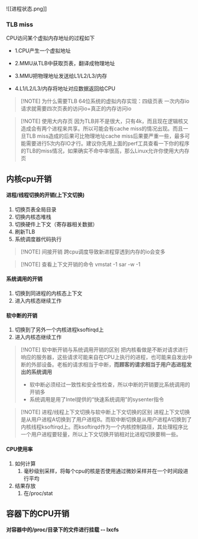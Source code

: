 ![[进程状态.png]]
### TLB miss

CPU访问某个虚拟内存地址的过程如下

- 1.CPU产生一个虚拟地址
    
- 2.MMU从TLB中获取页表，翻译成物理地址
    
- 3.MMU把物理地址发送给L1/L2/L3/内存
    
- 4.L1/L2/L3/内存将地址对应数据返回给CPU


> [!NOTE] 为什么需要TLB
> 64位系统的虚拟内存实现：四级页表
> 一次内存io请求就需要四次页表的访问io+真正的内存访问io

> [!NOTE] 使用大内存页
> 因为TLB并不是很大，只有4k，而且现在逻辑核又造成会有两个进程来共享。所以可能会有cache miss的情况出现。而且一旦TLB miss造成的后果可比物理地址cache miss后果要严重一些，最多可能需要进行5次内存IO才行。建议你先用上面的perf工具查看一下你的程序的TLB的miss情况，如果确实不命中率很高，那么Linux允许你使用大内存页

## 内核cpu开销
#### 进程/线程切换的开销(上下文切换)
1. 切换页表全局目录
2. 切换内核态堆栈
3. 切换硬件上下文（寄存器相关数据）
4. 刷新TLB
5. 系统调度器代码执行

> [!NOTE] 间接开销
> 跨cpu调度导致新进程穿透到内存的io会变多


> [!NOTE] 查看上下文开销的命令
> vmstat -1
> sar -w -1

#### 系统调用的开销
1. 切换到同进程的内核态上下文
2. 进入内核态继续工作

#### 软中断的开销
1. 切换到了另外一个内核进程ksoftirqd上
2. 进入内核态继续工作

> [!NOTE] 软中断开销与系统调用开销的区别
>把内核看做是不断对请求进行响应的服务器，这些请求可能来自在CPU上执行的进程，也可能来自发出中断的外部设备。老板的请求相当于中断，**而顾客的请求相当于用户态进程发出的系统调用**
>- 软中断必须经过一致性和安全性检查，所以中断的开销要比系统调用的开销多
>- 系统调用是用了Intel提供的“快速系统调用”的sysenter指令

> [!NOTE] 进程/线程上下文切换与软中断上下文切换的区别
> 进程上下文切换是从用户进程A切换到了用户进程B。而软中断切换是从用户进程A切换到了内核线程ksoftirqd上。而ksoftirqd作为一个内核控制路径，其处理程序比一个用户进程要轻量，所以上下文切换开销相对比进程切换要稍一些。

#### CPU使用率
1. 如何计算
	1. 毫秒级别采样，将每个cpu的核是否使用通过微妙采样并在一个时间段进行平均
2. 结果存放
	1. 在/proc/stat

## 容器下的CPU开销
#### 对容器中的/proc/目录下的文件进行挂载 -- lxcfs

